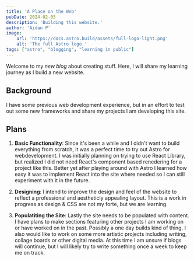 ```yaml
---
title: 'A Place on the Web'
pubDate: 2024-02-05
description: 'Building this website.'
author: 'Aidan P'
image:
    url: 'https://docs.astro.build/assets/full-logo-light.png'
    alt: 'The full Astro logo.'
tags: ["astro", "blogging", "learning in public"]
---
```


Welcome to my _new blog_ about creating stuff. Here, I will share my learning journey as I build a new website.

## Background

I have some previous web development experience, but in an effort to test out some new frameworks and share my projects I am developing this site.  

## Plans

1. **Basic Functionality**: Since it's been a while and I didn't want to build everything from scratch, it was a perfect time to try out Astro for webdevelopment. I was initially planning on trying to use React Library, but realized I did not need React's component based renedering for a project like this. Better yet after playing around with Astro I learned how easy it was to implement React into the site where needed so I can still experiment with it in the future.

2. **Designing**: I intend to improve the design and feel of the website to reflect a professional and aestheticly appealing layout. This is a work in progress as design & CSS are not my forte, but we are learning.

3. **Populatiting the Site**: Lastly the site needs to be populated with content. I have plans to make sections featuring other projects I am working on or have worked on in the past. Possibly a one day builds kind of thing. I also would like to work on some more artistic projects including writing, collage boards or other digital media. At this time I am unsure if blogs will continue, but I will likely try to write something once a week to keep me on track.


